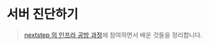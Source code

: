 # 서버 진단하기

> [nextstep 의 인프라 공방 과정](https://edu.nextstep.camp/c/VI4PhjPA)에 참여하면서 배운 것들을 정리합니다.&#x20;
